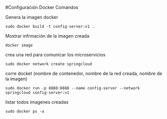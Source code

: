 #Configuración Docker Comandos

Genera la imagen docker

```
sudo docker build -t config-server:v1 .
```

Mostrar infrmación de la imagen creada
```
docker image
```

crea una red para comunicar los microservicios

```
sudo docker network create springcloud
```

corre docket (nombre de contenedor, nombre de la red creada, nombre de la imagen)

```
sudo docker run -p 8888:8888 --name config-server --network springcloud config-server:v1
```

listar todos imagenes creadas
```
sudo docker ps -a
```